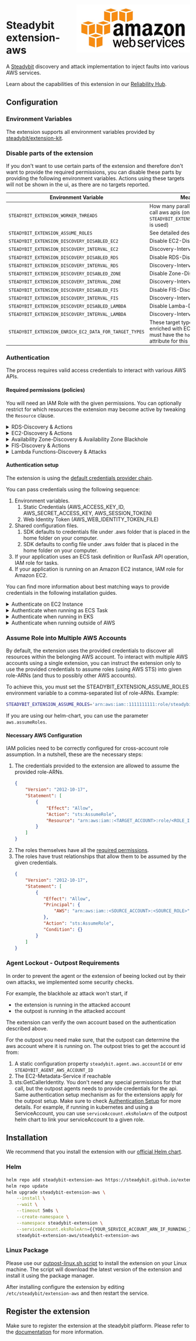 <img src="./logo.jpeg" height="130" align="right" alt="Amazon Web Services (AWS) logo depicting five orange colored boxes and the text Amazon Web Services">

# Steadybit extension-aws

A [Steadybit](https://www.steadybit.com/) discovery and attack implementation to inject faults into various AWS
services.

Learn about the capabilities of this extension in
our [Reliability Hub](https://hub.steadybit.com/extension/com.steadybit.extension_aws).

## Configuration

### Environment Variables

The extension supports all environment variables provided
by [steadybit/extension-kit](https://github.com/steadybit/extension-kit#environment-variables).

### Disable parts of the extension

If you don't want to use certain parts of the extension and therefore don't want to provide the required permissions,
you can disable these parts by providing
the following environment variables. Actions using these targets will not be shown in the ui, as there are no targets
reported.

| Environment Variable                                   | Meaning                                                                                                  | Required | Default                                                                                                                                      |
|--------------------------------------------------------|----------------------------------------------------------------------------------------------------------|----------|----------------------------------------------------------------------------------------------------------------------------------------------|
| `STEADYBIT_EXTENSION_WORKER_THREADS`                   | How many parallel workers should call aws apis (only used if `STEADYBIT_EXTENSION_ASSUME_ROLES` is used) | no       | 1                                                                                                                                            |
| `STEADYBIT_EXTENSION_ASSUME_ROLES`                     | See detailed description below                                                                           | no       |                                                                                                                                              |
| `STEADYBIT_EXTENSION_DISCOVERY_DISABLED_EC2`           | Disable EC2-Discovery                                                                                    | no       | false                                                                                                                                        |
| `STEADYBIT_EXTENSION_DISCOVERY_INTERVAL_EC2`           | Discovery-Interval in seconds                                                                            | no       | 30                                                                                                                                           |
| `STEADYBIT_EXTENSION_DISCOVERY_DISABLED_RDS`           | Disable RDS-Discovery                                                                                    | no       | false                                                                                                                                        |
| `STEADYBIT_EXTENSION_DISCOVERY_INTERVAL_RDS`           | Discovery-Interval in seconds                                                                            | no       | 30                                                                                                                                           |
| `STEADYBIT_EXTENSION_DISCOVERY_DISABLED_ZONE`          | Disable Zone-Discovery                                                                                   | no       | false                                                                                                                                        |
| `STEADYBIT_EXTENSION_DISCOVERY_INTERVAL_ZONE`          | Discovery-Interval in seconds                                                                            | no       | 300                                                                                                                                          |
| `STEADYBIT_EXTENSION_DISCOVERY_DISABLED_FIS`           | Disable FIS-Discovery                                                                                    | no       | false                                                                                                                                        |
| `STEADYBIT_EXTENSION_DISCOVERY_INTERVAL_FIS`           | Discovery-Interval in seconds                                                                            | no       | 300                                                                                                                                          |
| `STEADYBIT_EXTENSION_DISCOVERY_DISABLED_LAMBDA`        | Disable Lamba-Discovery                                                                                  | no       | false                                                                                                                                        |
| `STEADYBIT_EXTENSION_DISCOVERY_INTERVAL_LAMBDA`        | Discovery-Interval in seconds                                                                            | no       | 60                                                                                                                                           |
| `STEADYBIT_EXTENSION_ENRICH_EC2_DATA_FOR_TARGET_TYPES` | These target types will be enriched with EC2 data. They must have the `host.hostname` attribute for this | no       | com.steadybit.extension_jvm.application,com.steadybit.extension_container.container,com.steadybit.extension_kubernetes.kubernetes-deployment |

### Authentication

The process requires valid access credentials to interact with various AWS APIs.

#### Required permissions (policies)

You will need an IAM Role with the given permissions. You can optionally restrict for which resources the extension may
become active
by tweaking the `Resource` clause.

<details>
    <summary>RDS-Discovery & Actions</summary>

```yaml
{
  "Version": "2012-10-17",
  "Statement": [
    {
      "Effect": "Allow",
      "Action": [
        "rds:RebootDBCluster",
        "rds:ListTagsForResource",
        "rds:StopDBInstance",
        "rds:RebootDBInstance",
        "rds:DescribeDBInstances",
        "rds:FailoverDBClusters",
        "rds:DescribeDBClusters"
      ],
      "Resource": "*"
    }
  ]
}
```

</details>
<details>
    <summary>EC2-Discovery & Actions</summary>

```yaml
{
  "Version": "2012-10-17",
  "Statement": [
    {
      "Effect": "Allow",
      "Action": [
        "ec2:DescribeInstances",
        "ec2:DescribeTags",
        "ec2:StopInstances",
        "ec2:RebootInstances",
        "ec2:TerminateInstances"
      ],
      "Resource": "*"
    }
  ]
}
```

</details>
<details>
    <summary>Availability Zone-Discovery & Availability Zone Blackhole</summary>

```yaml
{
  "Version": "2012-10-17",
  "Statement": [
    {
      "Action": [
        "ec2:DescribeTags",
        "ec2:DescribeAvailabilityZones",
        "ec2:DescribeSubnets",
        "ec2:DescribeNetworkAcls",
        "ec2:CreateNetworkAcl",
        "ec2:CreateNetworkAclEntry",
        "ec2:ReplaceNetworkAclAssociation",
        "ec2:DeleteNetworkAcl",
        "ec2:CreateTags"
      ],
      "Effect": "Allow",
      "Resource": "*"
    }
  ]
}
```

</details>
<details>
    <summary>FIS-Discovery & Actions</summary>

FIS will create a [ServiceLinkedRole](https://docs.aws.amazon.com/fis/latest/userguide/using-service-linked-roles.html)
AWSServiceRoleForFIS when you start an
experiment. If you started the experiment from the ui and the role is already existing, you can omit the iam:
CreateServiceLinkedRole permission. If you want to
start the very first fis experiment via the steadybit agent, you will need to add the permission.

```yaml
{
  "Version": "2012-10-17",
  "Statement": [
    {
      "Action": [
        "fis:ListExperimentTemplates",
        "fis:GetExperiment",
        "fis:GetExperimentTemplate",
        "fis:StartExperiment",
        "fis:StopExperiment",
        "fis:TagResource"
      ],
      "Effect": "Allow",
      "Resource": "*"
    },
    {
      "Effect": "Allow",
      "Action": "iam:CreateServiceLinkedRole",
      "Resource": "arn:aws:iam::<YOUR-ACCOUNT>:role/aws-service-role/fis.amazonaws.com/AWSServiceRoleForFIS"
    }
  ]
}
```

</details>
<details>
    <summary>Lambda Functions-Discovery & Attacks</summary>

```yaml
{
  "Version": "2012-10-17",
  "Statement": [
    {
      "Action": [
        "ssm:AddTagsToResource",
        "ssm:PutParameter",
        "ssm:DeleteParameter",
        "lambda:ListFunctions"
      ],
      "Effect": "Allow",
      "Resource": "*"
    }
  ]
}
```

</details>

#### Authentication setup

The extension is using
the [default credentials provider chain](https://aws.github.io/aws-sdk-go-v2/docs/configuring-sdk/#specifying-credentials).

You can pass credentials using the following sequence:

1. Environment variables.
    1. Static Credentials (AWS_ACCESS_KEY_ID, AWS_SECRET_ACCESS_KEY, AWS_SESSION_TOKEN)
    1. Web Identity Token (AWS_WEB_IDENTITY_TOKEN_FILE)
1. Shared configuration files.
    1. SDK defaults to credentials file under .aws folder that is placed in the home folder on your computer.
    1. SDK defaults to config file under .aws folder that is placed in the home folder on your computer.
1. If your application uses an ECS task definition or RunTask API operation, IAM role for tasks.
1. If your application is running on an Amazon EC2 instance, IAM role for Amazon EC2.

You can find more information about best matching ways to provide credentials in the following installation guides.

<details>
    <summary>Authenticate on EC2 Instance</summary>

If you installed the agent on an EC2 instance, the easiest way is to use the option 4 from
the [default credentials provider chain](https://aws.github.io/aws-sdk-go-v2/docs/configuring-sdk/#specifying-credentials).

Steps:

- Assign your previous created IAM role to the ec2 instance. There is a slight difference between IAM Roles and Instance
  Profiles, if you see a message like No
  roles attached to instance profile, make sure to
  check [this page](https://docs.aws.amazon.com/IAM/latest/UserGuide/id_roles_use_switch-role-ec2_instance-profiles.html)
- The IAM role needs a trust relationship so that EC2 is able to assume the role.
    ```yaml
    {
        "Version": "2012-10-17",
        "Statement": [
          {
            "Effect": "Allow",
            "Principal": {
              "Service": [
                "ec2.amazonaws.com"
              ]
            },
            "Action": "sts:AssumeRole"
          }
        ]
    }
    ```

</details>

<details>
    <summary>Authenticate when running as ECS Task</summary>

The `taskRoleArn` of your task definition needs to have the required permissions mentioned before. Make sure, that the
role can be assumed by ECS and provide a
trust relationship to the role.

```yaml
{
  "Version": "2012-10-17",
  "Statement": [
    {
      "Effect": "Allow",
      "Principal": {
        "Service": [
          "ecs-tasks.amazonaws.com"
        ]
      },
      "Action": "sts:AssumeRole"
    }
  ]
}
```

</details>
<details>
    <summary>Authenticate when running in EKS</summary>

If you installed the agent into an EKS cluster, the recommended way to provide credentials is to use option 1.ii from
the [default credentials provider chain](https://aws.github.io/aws-sdk-go-v2/docs/configuring-sdk/#specifying-credentials).
This approach will use a Web
Identity Token.

With this option you need to associate an IAM role with a Kubernetes service account.

Steps:

- [Create an OIDC Provider for your cluster](https://docs.aws.amazon.com/eks/latest/userguide/enable-iam-roles-for-service-accounts.html)
- Create an IAM Role with the required permissions.
- Allow the Role to be assumed by the OIDC Provider. Add the following trust relationship to the IAM Role
    ```yaml
    {
        "Version": "2012-10-17",
        "Statement": [
            {
                "Effect": "Allow",
                "Principal": {
                    "Federated": "arn:aws:iam::<ACCOUNT>:oidc-provider/oidc.eks.<REGION>.amazonaws.com/id/<ID>"
                },
                "Action": "sts:AssumeRoleWithWebIdentity",
                "Condition": {
                    "StringEquals": {
                        "oidc.eks.<REGION>.amazonaws.com/id/<ID>:aud": "sts.amazonaws.com",
                        "oidc.eks.<REGION>.amazonaws.com/id/<ID>:sub": "system:serviceaccount:<SERVICE-ACCOUNT-NAMESPACE>:<SERVICE-ACCOUNT-NAME>"
                    }
                }
            }
        ]
    }
    ```
- Associate the IAM Role to your Kubernetes Service Account. If you are using our helm charts to create the Service
  Account, you can use the parameter
  `serviceAccount.eksRoleArn`.

</details>

<details>
    <summary>Authenticate when running outside of AWS</summary>

You can install the aws extension outside your AWS infrastructure to communicate with the AWS API. In this case you need
to set up an IAM User with API
credentials which is allowed to access the resources already described in the section above.

The following variables needs to be added to the environment configuration:

```yaml
AWS_REGION=<replace-with-region-to-attack>
AWS_ACCESS_KEY_ID=<replace-with-aws-access-key>
AWS_SECRET_ACCESS_KEY=<replace-with-aws-secret-access-key>
```

</details>

### Assume Role into Multiple AWS Accounts

By default, the extension uses the provided credentials to discover all resources within the belonging AWS account. To
interact with multiple AWS accounts using
a single extension, you can instruct the extension only to use the provided credentials to assume roles (using AWS STS)
into given role-ARNs (and thus to
possibly other AWS accounts).

To achieve this, you must set the STEADYBIT_EXTENSION_ASSUME_ROLES environment variable to a comma-separated list of
role-ARNs. Example:

```sh
STEADYBIT_EXTENSION_ASSUME_ROLES='arn:aws:iam::1111111111:role/steadybit-extension-aws,arn:aws:iam::22222222:role/steadybit-extension-aws'
```

If you are using our helm-chart, you can use the parameter `aws.assumeRoles`.

#### Necessary AWS Configuration

IAM policies need to be correctly configured for cross-account role assumption. In a nutshell, these are the necessary
steps:

1. The credentials provided to the extension are allowed to assume the provided role-ARNs.
   ```json
   {
       "Version": "2012-10-17",
       "Statement": [
           {
               "Effect": "Allow",
               "Action": "sts:AssumeRole",
               "Resource": "arn:aws:iam::<TARGET_ACCOUNT>:role/<ROLE_IN_TARGET_ACCOUNT>"
           }
       ]
   }
   ```
2. The roles themselves have all the [required permissions](#required-permissions-policies).
3. The roles have trust relationships that allow them to be assumed by the given credentials.
   ```json
   {
       "Version": "2012-10-17",
       "Statement": [
           {
              "Effect": "Allow",
              "Principal": {
                  "AWS": "arn:aws:iam::<SOURCE_ACCOUNT>:<SOURCE_ROLE>"
              },
              "Action": "sts:AssumeRole",
              "Condition": {}
           }
       ]
   }
   ```

### Agent Lockout - Outpost Requirements

In order to prevent the agent or the extension of beeing locked out by their own attacks, we implemented some security
checks.

For example, the blackhole az attack won't start, if

- the extension is running in the attacked account
- the outpost is running in the attacked account

The extension can verify the own account based on the authentication described above.

For the outpost you need make sure, that the outpost can determine the aws account where it is running on. The outpost
tries to get the account id from:

1. A static configuration property `steadybit.agent.aws.accountId` or env `STEADYBIT_AGENT_AWS_ACCOUNT_ID`
2. The EC2-Metadata-Service if reachable
3. sts:GetCallerIdentity. You don't need any special permissions for that call, but the outpost agents needs to provide
   credentials for the api. Same
   authentication setup mechanism as for the extensions apply for the outpost setup. Make sure to
   check [Authentication Setup](#Authentication-Setup) for
   more details. For example, if running in kubernetes and using a ServiceAccount, you can
   use `serviceAccount.eksRoleArn` of the outpost helm chart to link
   your serviceAccount to a given role.

## Installation

We recommend that you install the extension with
our [official Helm chart](https://github.com/steadybit/extension-aws/tree/main/charts/steadybit-extension-aws).

### Helm

```bash
helm repo add steadybit-extension-aws https://steadybit.github.io/extension-aws
helm repo update
helm upgrade steadybit-extension-aws \
    --install \
    --wait \
    --timeout 5m0s \
    --create-namespace \
    --namespace steadybit-extension \
    --serviceAccount.eksRoleArn={{YOUR_SERVICE_ACCOUNT_ARN_IF_RUNNING_IN_EKS}} \
    steadybit-extension-aws/steadybit-extension-aws
```

### Linux Package

Please use
our [outpost-linux.sh script](https://docs.steadybit.com/install-and-configure/install-outpost-agent-preview/install-on-linux-hosts)
to install the
extension on your Linux machine.
The script will download the latest version of the extension and install it using the package manager.

After installing configure the extension by editing `/etc/steadybit/extension-aws` and then restart the service.

## Register the extension

Make sure to register the extension at the steadybit platform. Please refer to
the [documentation](https://docs.steadybit.com/integrate-with-steadybit/extensions/extension-installation) for more
information.

